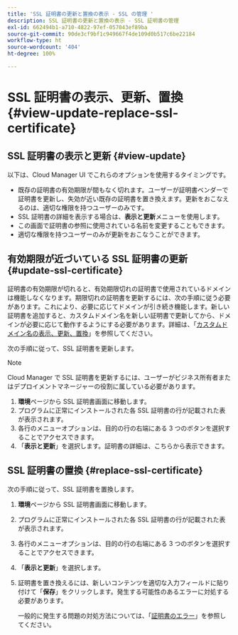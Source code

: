 ```yaml
---
title: 'SSL 証明書の更新と置換の表示 - SSL の管理 '
description: SSL 証明書の更新と置換の表示 - SSL 証明書の管理
exl-id: 662494b1-a710-4822-97ef-057043ef89ba
source-git-commit: 90de3cf9bf1c949667f4de109d0b517c6be22184
workflow-type: ht
source-wordcount: '404'
ht-degree: 100%

---
```


# SSL 証明書の表示、更新、置換 {#view-update-replace-ssl-certificate}

## SSL 証明書の表示と更新 {#view-update}

以下は、Cloud Manager UI でこれらのオプションを使用するタイミングです。

* 既存の証明書の有効期限が間もなく切れます。ユーザーが証明書ベンダーで証明書を更新し、失効が近い既存の証明書を置き換えます。更新をおこなえるのは、適切な権限を持つユーザーのみです。
* SSL 証明書の詳細を表示する場合は、**表示と更新**&#x200B;メニューを使用します。
* この画面で証明書の参照に使用されている名前を変更することもできます。
* 適切な権限を持つユーザーのみが更新をおこなうことができます。


## 有効期限が近づいている SSL 証明書の更新 {#update-ssl-certificate}

証明書の有効期限が切れると、有効期限切れの証明書で使用されているドメインは機能しなくなります。期限切れの証明書を更新するには、次の手順に従う必要があります。これにより、必要に応じてドメインが引き続き機能します。新しい証明書を追加すると、カスタムドメイン名を新しい証明書で更新してから、ドメインが必要に応じて動作するようにする必要があります。詳細は、「[カスタムドメイン名の表示、更新、置換](/help/implementing/cloud-manager/custom-domain-names/view-update-replace-custom-domain-name.md)」を参照してください。

次の手順に従って、SSL 証明書を更新します。

>[!NOTE]
>Cloud Manager で SSL 証明書を更新するには、ユーザーがビジネス所有者またはデプロイメントマネージャーの役割に属している必要があります。

1. **環境**&#x200B;ページから SSL 証明書画面に移動します。
1. プログラムに正常にインストールされた各 SSL 証明書の行が記載された表が表示されます。
1. 各行のメニューオプションは、目的の行の右端にある 3 つのボタンを選択することでアクセスできます。
1. 「**表示と更新**」を選択します。証明書の詳細は、こちらから表示できます。

## SSL 証明書の置換 {#replace-ssl-certificate}

次の手順に従って、SSL 証明書を置換します。

1. **環境**&#x200B;ページから SSL 証明書画面に移動します。
1. プログラムに正常にインストールされた各 SSL 証明書の行が記載された表が表示されます。
1. 各行のメニューオプションは、目的の行の右端にある 3 つのボタンを選択することでアクセスできます。
1. 「**表示と更新**」を選択します。
1. 証明書を置き換えるには、新しいコンテンツを適切な入力フィールドに貼り付けて「**保存**」をクリックします。発生する可能性のあるエラーに対処する必要があります。

   一般的に発生する問題の対処方法については、「[証明書のエラー](/help/implementing/cloud-manager/managing-ssl-certifications/add-ssl-certificate.md#certificate-error)」を参照してください。
